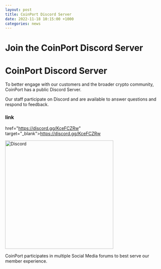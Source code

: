 ```yaml
---
layout: post
title: CoinPort Discord Server
date: 2022-11-18 10:15:00 +1000
categories: news
---
```

# Join the CoinPort Discord Server
# CoinPort Discord Server

To better engage with our customers and the broader crypto community, CoinPort has a public Discord Server.

Our staff participate on Discord and are available to answer questions and respond to feedback.

### link
href="https://discord.gg/KceFCZRw" target="_blank">https://discord.gg/KceFCZRw
<div class="centerImage"><img src="images/Discord.png" alt="Discord" class="center" width="350px"></div>

CoinPort participates in multiple Social Media forums to best serve our member experience.
